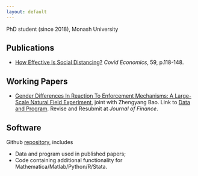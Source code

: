 ```yaml
---
layout: default
---
```


PhD student (since 2018), Monash University



## Publications

- [How Effective Is Social Distancing?](https://papers.ssrn.com/sol3/papers.cfm?abstract_id=3680321) *Covid Economics*, 59, p.118-148.



## Working Papers

- [Gender Differences In Reaction To Enforcement Mechanisms: A Large-Scale Natural Field Experiment](https://papers.ssrn.com/sol3/papers.cfm?abstract_id=3641282), joint with Zhengyang Bao. Link to [Data and Program](https://github.com/difang-huang?tab=repositories). Revise and Resubmit at *Journal of Finance*.



## Software

Github [repository](https://github.com/difang-huang?tab=repositories), includes

- Data and program used in published papers;
- Code containing additional functionality for Mathematica/Matlab/Python/R/Stata.
